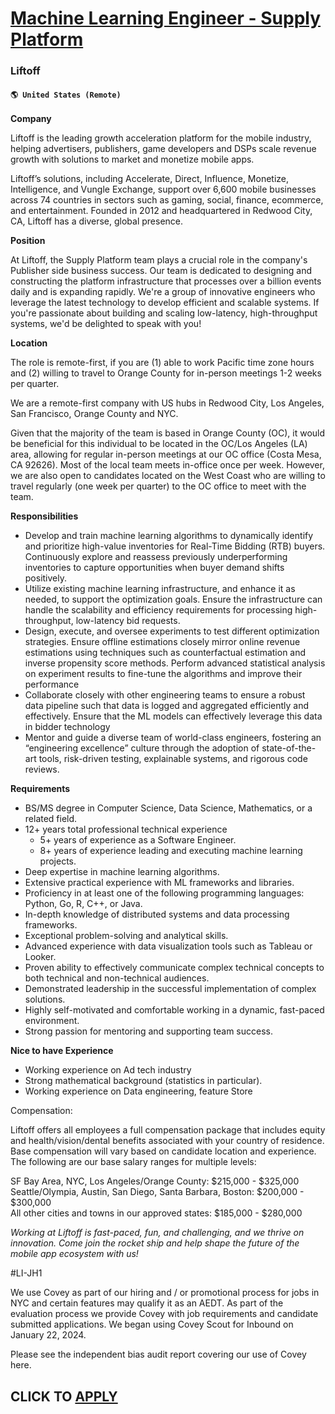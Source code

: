 # [Machine Learning Engineer - Supply Platform](https://www.remotewlb.com/apply/machine-learning-engineer-supply-platform)  
### Liftoff  
#### `🌎 United States (Remote)`  

**Company**

Liftoff is the leading growth acceleration platform for the mobile industry, helping advertisers, publishers, game developers and DSPs scale revenue growth with solutions to market and monetize mobile apps.

Liftoff’s solutions, including Accelerate, Direct, Influence, Monetize, Intelligence, and Vungle Exchange, support over 6,600 mobile businesses across 74 countries in sectors such as gaming, social, finance, ecommerce, and entertainment. Founded in 2012 and headquartered in Redwood City, CA, Liftoff has a diverse, global presence.

**Position**

At Liftoff, the Supply Platform team plays a crucial role in the company's Publisher side business success. Our team is dedicated to designing and constructing the platform infrastructure that processes over a billion events daily and is expanding rapidly. We're a group of innovative engineers who leverage the latest technology to develop efficient and scalable systems. If you're passionate about building and scaling low-latency, high-throughput systems, we'd be delighted to speak with you!

**Location**

The role is remote-first, if you are (1) able to work Pacific time zone hours and (2) willing to travel to Orange County for in-person meetings 1-2 weeks per quarter.

We are a remote-first company with US hubs in Redwood City, Los Angeles, San Francisco, Orange County and NYC.

Given that the majority of the team is based in Orange County (OC), it would be beneficial for this individual to be located in the OC/Los Angeles (LA) area, allowing for regular in-person meetings at our OC office (Costa Mesa, CA 92626). Most of the local team meets in-office once per week. However, we are also open to candidates located on the West Coast who are willing to travel regularly (one week per quarter) to the OC office to meet with the team.

**Responsibilities**

  * Develop and train machine learning algorithms to dynamically identify and prioritize high-value inventories for Real-Time Bidding (RTB) buyers. Continuously explore and reassess previously underperforming inventories to capture opportunities when buyer demand shifts positively.
  * Utilize existing machine learning infrastructure, and enhance it as needed, to support the optimization goals. Ensure the infrastructure can handle the scalability and efficiency requirements for processing high-throughput, low-latency bid requests.
  * Design, execute, and oversee experiments to test different optimization strategies. Ensure offline estimations closely mirror online revenue estimations using techniques such as counterfactual estimation and inverse propensity score methods. Perform advanced statistical analysis on experiment results to fine-tune the algorithms and improve their performance
  * Collaborate closely with other engineering teams to ensure a robust data pipeline such that data is logged and aggregated efficiently and effectively. Ensure that the ML models can effectively leverage this data in bidder technology
  * Mentor and guide a diverse team of world-class engineers, fostering an “engineering excellence” culture through the adoption of state-of-the-art tools, risk-driven testing, explainable systems, and rigorous code reviews.

**Requirements**

  * BS/MS degree in Computer Science, Data Science, Mathematics, or a related field.
  * 12+ years total professional technical experience
    * 5+ years of experience as a Software Engineer.
    * 8+ years of experience leading and executing machine learning projects.
  * Deep expertise in machine learning algorithms.
  * Extensive practical experience with ML frameworks and libraries.
  * Proficiency in at least one of the following programming languages: Python, Go, R, C++, or Java.
  * In-depth knowledge of distributed systems and data processing frameworks.
  * Exceptional problem-solving and analytical skills.
  * Advanced experience with data visualization tools such as Tableau or Looker.
  * Proven ability to effectively communicate complex technical concepts to both technical and non-technical audiences.
  * Demonstrated leadership in the successful implementation of complex solutions.
  * Highly self-motivated and comfortable working in a dynamic, fast-paced environment.
  * Strong passion for mentoring and supporting team success.

**Nice to have Experience**

  * Working experience on Ad tech industry
  * Strong mathematical background (statistics in particular).
  * Working experience on Data engineering, feature Store

Compensation:

Liftoff offers all employees a full compensation package that includes equity and health/vision/dental benefits associated with your country of residence. Base compensation will vary based on candidate location and experience. The following are our base salary ranges for multiple levels:

SF Bay Area, NYC, Los Angeles/Orange County: $215,000 - $325,000  
Seattle/Olympia, Austin, San Diego, Santa Barbara, Boston: $200,000 - $300,000  
All other cities and towns in our approved states: $185,000 - $280,000

_Working at Liftoff is fast-paced, fun, and challenging, and we thrive on innovation. Come join the rocket ship and help shape the future of the mobile app ecosystem with us!_

#LI-JH1

We use Covey as part of our hiring and / or promotional process for jobs in NYC and certain features may qualify it as an AEDT. As part of the evaluation process we provide Covey with job requirements and candidate submitted applications. We began using Covey Scout for Inbound on January 22, 2024.

Please see the independent bias audit report covering our use of Covey here.

  
## CLICK TO [APPLY](https://www.remotewlb.com/apply/machine-learning-engineer-supply-platform)

